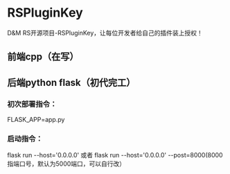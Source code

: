 # RSPluginKey
D&amp;M RS开源项目-RSPluginKey，让每位开发者给自己的插件装上授权！
## 前端cpp（在写）

## 后端python flask（初代完工）

### 初次部署指令：
 FLASK_APP=app.py
### 启动指令：
 flask run --host='0.0.0.0' 或者 flask run --host='0.0.0.0' --post=8000(8000指端口号，默认为5000端口，可以自行改）
